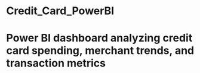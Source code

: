 # Credit_Card_PowerBI
# Power BI dashboard analyzing credit card spending, merchant trends, and transaction metrics

